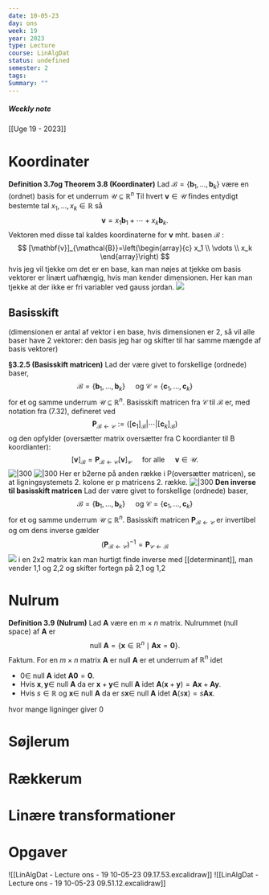 ```yaml
---
date: 10-05-23
day: ons
week: 19
year: 2023
type: Lecture
course: LinAlgDat
status: undefined
semester: 2
tags:
Summary: ""
---
```

##### Weekly note
[[Uge 19 - 2023]]

# Koordinater 
**Definition $3.7 \mathrm{og}$ Theorem 3.8 (Koordinater)**
Lad $\mathcal{B}=\left\{\mathbf{b}_1, \ldots, \mathbf{b}_k\right\}$ være en (ordnet) basis for et underrum $\mathcal{U} \subseteq \mathbb{R}^n$ Til hvert $\mathbf{v} \in \mathcal{U}$ findes entydigt bestemte tal $x_1, \ldots, x_k \in \mathbb{R}$ så
$$
\mathbf{v}=x_1 \mathbf{b}_1+\cdots+x_k \mathbf{b}_k .
$$
Vektoren med disse tal kaldes koordinaterne for $\mathbf{v}$ mht. basen $\mathcal{B}$ :
$$
[\mathbf{v}]_{\mathcal{B}}=\left(\begin{array}{c}
x_1 \\
\vdots \\
x_k
\end{array}\right)
$$
hvis jeg vil tjekke om det er en base, kan man nøjes at tjekke om basis vektorer er linært uafhængig, hvis man kender dimensionen. Her kan man tjekke at der ikke er fri variabler ved gauss jordan. 
![](https://i.imgur.com/6AcIa85.png)
## Basisskift
(dimensionen er antal af vektor i en base, hvis dimensionen er 2, så vil alle baser have 2 vektorer: den basis jeg har og skifter til har samme mængde af basis vektorer)

**§3.2.5 (Basisskift matricen)**
Lad der være givet to forskellige (ordnede) baser,
$$
\mathcal{B}=\left\{\mathbf{b}_1, \ldots, \mathbf{b}_k\right\} \quad \text { og } \mathcal{C}=\left\{\mathbf{c}_1, \ldots, \mathbf{c}_k\right\}
$$
for et og samme underrum $\mathcal{U} \subseteq \mathbb{R}^n$. Basisskift matricen fra $\mathcal{C}$ til $\mathcal{B}$ er, med notation fra (7.32), defineret ved
$$
\mathbf{P}_{\mathcal{B} \leftarrow \mathcal{C}}:=\left(\left[\mathbf{c}_1\right]_{\mathcal{B}}|\cdots|\left[\mathbf{c}_k\right]_{\mathcal{B}}\right)
$$
og den opfylder (oversætter matrix oversætter fra C koordianter til B koordianter):
$$
[\mathbf{v}]_{\mathcal{B}}=\mathbf{P}_{\mathcal{B} \leftarrow \mathcal{C}}[\mathbf{v}]_{\mathcal{C}} \quad \text { for alle } \quad \mathbf{v} \in \mathcal{U} .
$$
![|300](https://i.imgur.com/HgttDo7.png)
![|300](https://i.imgur.com/6xYJbsI.png)
Her er b2erne på anden række i P(oversætter matricen), se at ligningsystemets 2. kolone er p matricens 2. række. 
![|300](https://i.imgur.com/Hl0zjZD.png)
**Den inverse til basisskift matricen**
Lad der være givet to forskellige (ordnede) baser,
$$
\mathcal{B}=\left\{\mathbf{b}_1, \ldots, \mathbf{b}_k\right\} \quad \text { og } \mathcal{C}=\left\{\mathbf{c}_1, \ldots, \mathbf{c}_k\right\}
$$
for et og samme underrum $\mathcal{U} \subseteq \mathbb{R}^n$. Basisskift matricen $\mathbf{P}_{\mathcal{B} \leftarrow \mathcal{C}}$ er invertibel og om dens inverse gælder
$$
\left(\mathbf{P}_{\mathcal{B} \leftarrow \mathcal{C}}\right)^{-1}=\mathbf{P}_{\mathcal{C} \leftarrow \mathcal{B}}
$$
![](https://i.imgur.com/95neZwh.png)
i en 2x2 matrix kan man hurtigt finde inverse med [[determinant]], man vender 1,1 og 2,2 og skifter fortegn på 2,1 og 1,2 
# Nulrum
**Definition 3.9 (Nulrum)**
Lad $\mathbf{A}$ være en $m \times n$ matrix. Nulrummet (null space) af $\mathbf{A}$ er
$$
\text { null } \mathbf{A}=\left\{\mathbf{x} \in \mathbb{R}^n \mid \mathbf{A x}=\mathbf{0}\right\} .
$$
Faktum. For en $m \times n$ matrix $\mathbf{A}$ er null $\mathbf{A}$ er et underrum af $\mathbb{R}^n$ idet
- $0 \in$ null $\mathbf{A}$ idet $\mathbf{A 0}=\mathbf{0}$.
- Hvis $\mathbf{x}, \mathbf{y} \in$ null $\mathbf{A}$ da er $\mathbf{x}+\mathbf{y} \in$ null $\mathbf{A}$ idet $\mathbf{A}(\mathbf{x}+\mathbf{y})=\mathbf{A x}+\mathbf{A} \mathbf{y}$.
- Hvis $s \in \mathbb{R}$ og $\mathbf{x} \in$ null $\mathbf{A}$ da er $s \mathbf{x} \in$ null $\mathbf{A}$ idet $\mathbf{A}(s \mathbf{x})=s \mathbf{A} \mathbf{x}$.

hvor mange ligninger giver 0
# Søjlerum
# Rækkerum
# Linære transformationer 
# Opgaver
![[LinAlgDat - Lecture ons - 19 10-05-23 09.17.53.excalidraw]]
![[LinAlgDat - Lecture ons - 19 10-05-23 09.51.12.excalidraw]]